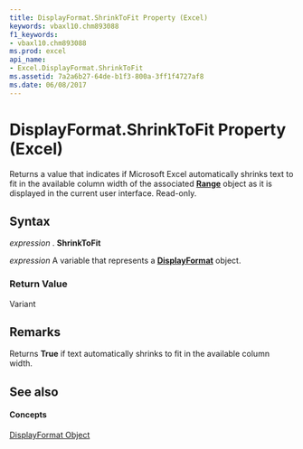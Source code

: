 ```yaml
---
title: DisplayFormat.ShrinkToFit Property (Excel)
keywords: vbaxl10.chm893088
f1_keywords:
- vbaxl10.chm893088
ms.prod: excel
api_name:
- Excel.DisplayFormat.ShrinkToFit
ms.assetid: 7a2a6b27-64de-b1f3-800a-3ff1f4727af8
ms.date: 06/08/2017
---
```



# DisplayFormat.ShrinkToFit Property (Excel)

Returns a value that indicates if Microsoft Excel automatically shrinks text to fit in the available column width of the associated **[Range](range-object-excel.md)** object as it is displayed in the current user interface. Read-only.


## Syntax

 _expression_ . **ShrinkToFit**

 _expression_ A variable that represents a **[DisplayFormat](displayformat-object-excel.md)** object.


### Return Value

Variant


## Remarks

Returns **True** if text automatically shrinks to fit in the available column width.


## See also


#### Concepts


[DisplayFormat Object](displayformat-object-excel.md)

